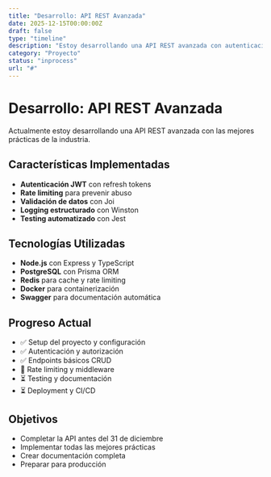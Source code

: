 ```yaml
---
title: "Desarrollo: API REST Avanzada"
date: 2025-12-15T00:00:00Z
draft: false
type: "timeline"
description: "Estoy desarrollando una API REST avanzada con autenticación JWT, rate limiting y documentación automática"
category: "Proyecto"
status: "inprocess"
url: "#"
---
```


# Desarrollo: API REST Avanzada

Actualmente estoy desarrollando una API REST avanzada con las mejores prácticas de la industria.

## Características Implementadas

- **Autenticación JWT** con refresh tokens
- **Rate limiting** para prevenir abuso
- **Validación de datos** con Joi
- **Logging estructurado** con Winston
- **Testing automatizado** con Jest

## Tecnologías Utilizadas

- **Node.js** con Express y TypeScript
- **PostgreSQL** con Prisma ORM
- **Redis** para cache y rate limiting
- **Docker** para containerización
- **Swagger** para documentación automática

## Progreso Actual

- ✅ Setup del proyecto y configuración
- ✅ Autenticación y autorización
- ✅ Endpoints básicos CRUD
- 🔄 Rate limiting y middleware
- ⏳ Testing y documentación
- ⏳ Deployment y CI/CD

## Objetivos

- Completar la API antes del 31 de diciembre
- Implementar todas las mejores prácticas
- Crear documentación completa
- Preparar para producción
